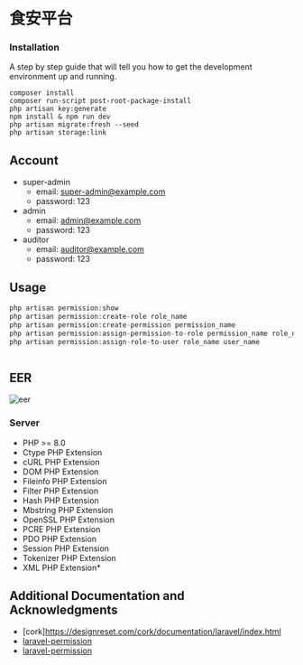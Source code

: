 # 食安平台

### Installation

A step by step guide that will tell you how to get the development environment up and running.

```
composer install
composer run-script post-root-package-install
php artisan key:generate
npm install & npm run dev
php artisan migrate:fresh --seed
php artisan storage:link
```

## Account

-   super-admin
    -   email: super-admin@example.com
    -   password: 123
-   admin
    -   email: admin@example.com
    -   password: 123
-   auditor
    -   email: auditor@example.com
    -   password: 123

## Usage

```php
php artisan permission:show
php artisan permission:create-role role_name
php artisan permission:create-permission permission_name
php artisan permission:assign-permission-to-role permission_name role_name
php artisan permission:assign-role-to-user role_name user_name
```

```php

```

## EER

![eer](https://i.imgur.com/GJEtU09.jpg)

### Server

-   PHP >= 8.0
-   Ctype PHP Extension
-   cURL PHP Extension
-   DOM PHP Extension
-   Fileinfo PHP Extension
-   Filter PHP Extension
-   Hash PHP Extension
-   Mbstring PHP Extension
-   OpenSSL PHP Extension
-   PCRE PHP Extension
-   PDO PHP Extension
-   Session PHP Extension
-   Tokenizer PHP Extension
-   XML PHP Extension\*

## Additional Documentation and Acknowledgments
-   [cork]https://designreset.com/cork/documentation/laravel/index.html
-   [laravel-permission](https://spatie.be/docs/laravel-permission/v5/introduction)
-   [laravel-permission](https://spatie.be/docs/laravel-permission/v5/introduction)

